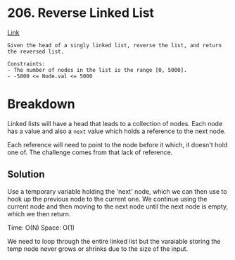 # 206. Reverse Linked List
[Link](https://leetcode.com/problems/reverse-linked-list/)

```
Given the head of a singly linked list, reverse the list, and return the reversed list.

Constraints:
- The number of nodes in the list is the range [0, 5000].
- -5000 <= Node.val <= 5000
```

# Breakdown
Linked lists will have a head that leads to a collection of nodes. Each node has a value and also a `next` value which
holds a reference to the next node.

Each reference will need to point to the node before it which, it doesn't hold one of. The challenge comes from that
lack of reference.

## Solution
Use a temporary variable holding the 'next' node, which we can then use to hook up the previous node to the current one.
We continue using the current node and then moving to the next node until the next node is empty, which we then return.

Time: O(N)
Space: O(1)

We need to loop through the entire linked list but the varaiable storing the temp node never grows or shrinks due to the
size of the input.
